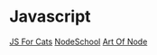 # Javascript

[JS For Cats](http://jsforcats.com/)
[NodeSchool](http://nodeschool.io/#git-it)
[Art Of Node](https://github.com/maxogden/art-of-node)

